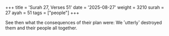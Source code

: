 +++
title = 'Surah 27, Verses 51'
date = '2025-08-27'
weight = 3210
surah = 27
ayah = 51
tags = ["people"]
+++

See then what the consequences of their plan were: We ˹utterly˺ destroyed them and their people all together.